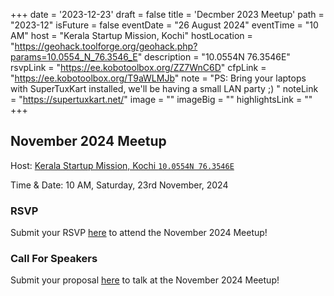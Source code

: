 +++
date = '2023-12-23'
draft = false
title = 'Decmber 2023 Meetup'
path = "2023-12"
isFuture = false
eventDate = "26 August 2024"
eventTime = "10 AM"
host = "Kerala Startup Mission, Kochi"
hostLocation = "https://geohack.toolforge.org/geohack.php?params=10.0554_N_76.3546_E"
description = "10.0554N 76.3546E"
rsvpLink = "https://ee.kobotoolbox.org/ZZ7WnC6D"
cfpLink = "https://ee.kobotoolbox.org/T9aWLMJb"
note = "PS: Bring your laptops with SuperTuxKart installed, we'll be having a small LAN party ;) "
noteLink = "https://supertuxkart.net/"
image = ""
imageBig = ""
highlightsLink = ""
+++

## November 2024 Meetup

Host: [Kerala Startup Mission, Kochi `10.0554N 76.3546E`](https://geohack.toolforge.org/geohack.php?params=10.0554_N_76.3546_E)

Time & Date: 10 AM, Saturday, 23rd November, 2024

### RSVP

Submit your RSVP [here](https://ee.kobotoolbox.org/ZZ7WnC6D) to attend the November 2024 Meetup!

### Call For Speakers

Submit your proposal [here](https://ee.kobotoolbox.org/T9aWLMJb) to talk at the November 2024 Meetup!